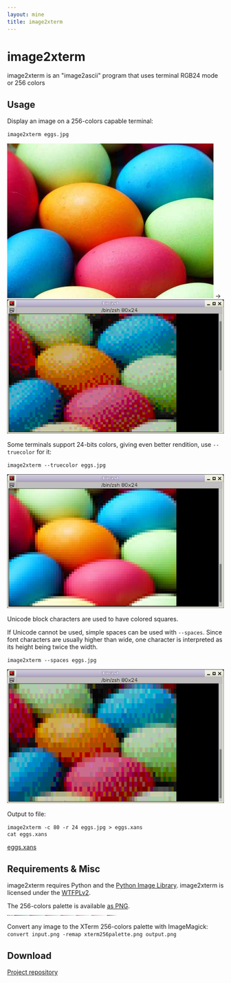 ```yaml
---
layout: mine
title: image2xterm
---
```


# image2xterm

image2xterm is an "image2ascii" program that uses terminal RGB24 mode or 256 colors

## Usage ##

Display an image on a 256-colors capable terminal:

```
image2xterm eggs.jpg
```

![eggs](eggs.jpg) -> ![xterm eggs](hd.png)

Some terminals support 24-bits colors, giving even better rendition, use `--truecolor` for it:

```
image2xterm --truecolor eggs.jpg
```

![xterm eggs with 24-bits colors](hdrgb.png)

Unicode block characters are used to have colored squares.

If Unicode cannot be used, simple spaces can be used with `--spaces`.
Since font characters are usually higher than wide, one character is interpreted as its height being twice the width.

```
image2xterm --spaces eggs.jpg
```

![spaces xterm eggs](stretch.png)

Output to file:

```
image2xterm -c 80 -r 24 eggs.jpg > eggs.xans
cat eggs.xans
```

[eggs.xans](eggs.xans)

## Requirements & Misc ##

image2xterm requires Python and the [Python Image Library](http://www.pythonware.com/library/pil/). image2xterm is licensed under the [WTFPLv2](../wtfpl).

The 256-colors palette is available [as PNG](xterm256palette.png). ![XTerm palette](xterm256palette.png)

Convert any image to the XTerm 256-colors palette with ImageMagick: ``convert input.png -remap xterm256palette.png output.png``

## Download ##

[Project repository](https://github.com/hydrargyrum/attic/tree/master/image2xterm)
